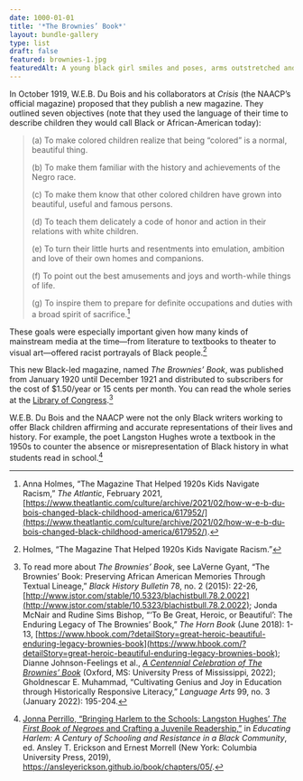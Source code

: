```yaml
---
date: 1000-01-01
title: '*The Brownies’ Book*'
layout: bundle-gallery
type: list
draft: false
featured: brownies-1.jpg
featuredAlt: A young black girl smiles and poses, arms outstretched and standing on ballet pointe shoes. She wears a white dress, crown, and cape tied at her wrists. 
---
```


In October 1919, W.E.B. Du Bois and his collaborators at *Crisis* (the NAACP’s official magazine) proposed that they publish a new magazine. They outlined seven objectives (note that they used the language of their time to describe children they would call Black or African-American today):

> (a) To make colored children realize that being “colored” is a normal, beautiful thing.
>
> (b) To make them familiar with the history and achievements of the Negro race.
>
> (c) To make them know that other colored children have grown into beautiful, useful and famous persons.
>
> (d) To teach them delicately a code of honor and action in their relations with white children.
>
 > (e) To turn their little hurts and resentments into emulation, ambition and love of their own homes and companions.
>
> (f) To point out the best amusements and joys and worth-while things of life.
>
> (g) To inspire them to prepare for definite occupations and duties with a broad spirit of sacrifice.[^1]

These goals were especially important given how many kinds of mainstream media at the time—from literature to textbooks to theater to visual art—offered racist portrayals of Black people.[^2]  

This new Black-led magazine, named *The Brownies’ Book*, was published from January 1920 until December 1921 and distributed to subscribers for the cost of $1.50/year or 15 cents per month. You can read the whole series at the [Library of Congress](https://www.loc.gov/item/22001351/).[^3]

W.E.B. Du Bois and the NAACP were not the only Black writers working to offer Black children affirming and accurate representations of their lives and history. For example, the poet Langston Hughes wrote a textbook in the 1950s to counter the absence or misrepresentation of Black history in what students read in school.[^4]

[^1]: Anna Holmes, “The Magazine That Helped 1920s Kids Navigate Racism,” *The Atlantic*, February 2021, [https://www.theatlantic.com/culture/archive/2021/02/how-w-e-b-du-bois-changed-black-childhood-america/617952/](https://www.theatlantic.com/culture/archive/2021/02/how-w-e-b-du-bois-changed-black-childhood-america/617952/).

[^2]: Holmes, “The Magazine That Helped 1920s Kids Navigate Racism.”

[^3]: To read more about *The Brownies’ Book*, see LaVerne Gyant, “The Brownies’ Book: Preserving African American Memories Through Textual Lineage,” *Black History Bulletin* 78, no. 2 (2015): 22-26, [http://www.jstor.com/stable/10.5323/blachistbull.78.2.0022](http://www.jstor.com/stable/10.5323/blachistbull.78.2.0022); Jonda McNair and Rudine Sims Bishop, “‘To Be Great, Heroic, or Beautiful’: The Enduring Legacy of The Brownies’ Book,” *The Horn Book* (June 2018): 1-13,  [https://www.hbook.com/?detailStory=great-heroic-beautiful-enduring-legacy-brownies-book](https://www.hbook.com/?detailStory=great-heroic-beautiful-enduring-legacy-brownies-book); Dianne Johnson-Feelings et al., [*A Centennial Celebration of The Brownies’ Book*](https://www.amazon.com/Centennial-Celebration-Childrens-Literature-Association/dp/1496841247/) (Oxford, MS: University Press of Mississippi, 2022); Gholdnescar E. Muhammad, “Cultivating Genius and Joy in Education through Historically Responsive Literacy,” *Language Arts*  99, no. 3 (January 2022): 195-204.

[^4]: [Jonna Perrillo, “Bringing Harlem to the Schools: Langston Hughes’ *The First Book of Negroes* and Crafting a Juvenile Readership,”](https://ansleyerickson.github.io/book/chapters/05/) in *Educating Harlem: A Century of Schooling and Resistance in a Black Community*, ed. Ansley T. Erickson and Ernest Morrell (New York: Columbia University Press, 2019), https://ansleyerickson.github.io/book/chapters/05/.
